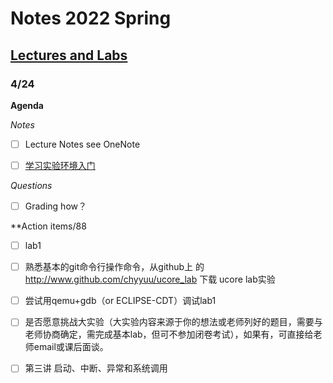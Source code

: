 # Notes 2022 Spring

##  [Lectures and Labs](https://github.com/hmu1540/os_course_info)

### 4/24 

**Agenda**

*Notes*

- [ ] Lecture Notes see OneNote

- [ ] [学习实验环境入门](https://www.lanqiao.cn/courses/221/learning/?id=709)

*Questions*

- [ ] Grading how？

**Action items/88

- [ ] lab1
- [ ] 熟悉基本的git命令行操作命令，从github上 的 http://www.github.com/chyyuu/ucore_lab 下载 ucore lab实验
- [ ] 尝试用qemu+gdb（or ECLIPSE-CDT）调试lab1
- [ ] 是否愿意挑战大实验（大实验内容来源于你的想法或老师列好的题目，需要与老师协商确定，需完成基本lab，但可不参加闭卷考试），如果有，可直接给老师email或课后面谈。
- [ ] 第三讲 启动、中断、异常和系统调用

